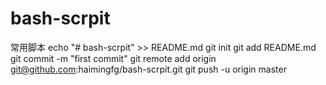 # bash-scrpit
常用脚本
echo "# bash-scrpit" >> README.md
git init
git add README.md
git commit -m "first commit"
git remote add origin git@github.com:haimingfg/bash-scrpit.git
git push -u origin master

